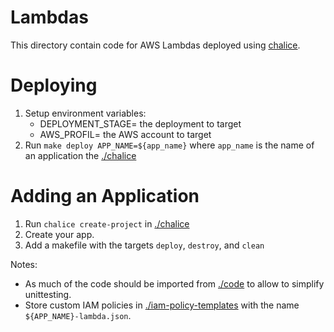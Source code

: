 # Lambdas

This directory contain code for AWS Lambdas deployed using [chalice](https://chalice.readthedocs.io/en/latest/).

# Deploying
1. Setup environment variables:
   * DEPLOYMENT_STAGE= the deployment to target
   * AWS_PROFIL= the AWS account to target
1. Run `make deploy APP_NAME=${app_name}` where `app_name` is the name of an application the [./chalice](chalice)

# Adding an Application
1. Run `chalice create-project` in [./chalice](./chalice)
1. Create your app.
1. Add a makefile with the targets `deploy`, `destroy`, and `clean`

Notes:
* As much of the code should be imported from [./code](code) to allow to simplify unittesting.
* Store custom IAM policies in [./iam-policy-templates](iam-policy-templates/policy-templated]) with the name 
  `${APP_NAME}-lambda.json`.

